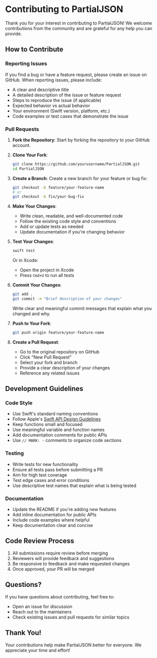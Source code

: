 # Contributing to PartialJSON

Thank you for your interest in contributing to PartialJSON! We welcome contributions from the community and are grateful for any help you can provide.

## How to Contribute

### Reporting Issues

If you find a bug or have a feature request, please create an issue on GitHub. When reporting issues, please include:

- A clear and descriptive title
- A detailed description of the issue or feature request
- Steps to reproduce the issue (if applicable)
- Expected behavior vs actual behavior
- Your environment (Swift version, platform, etc.)
- Code examples or test cases that demonstrate the issue

### Pull Requests

1. **Fork the Repository**: Start by forking the repository to your GitHub account.

2. **Clone Your Fork**: 
   ```bash
   git clone https://github.com/yourusername/PartialJSON.git
   cd PartialJSON
   ```

3. **Create a Branch**: Create a new branch for your feature or bug fix:
   ```bash
   git checkout -b feature/your-feature-name
   # or
   git checkout -b fix/your-bug-fix
   ```

4. **Make Your Changes**: 
   - Write clean, readable, and well-documented code
   - Follow the existing code style and conventions
   - Add or update tests as needed
   - Update documentation if you're changing behavior

5. **Test Your Changes**:
   ```bash
   swift test
   ```
   
   Or in Xcode:
   - Open the project in Xcode
   - Press `Cmd+U` to run all tests

6. **Commit Your Changes**:
   ```bash
   git add .
   git commit -m "Brief description of your changes"
   ```
   
   Write clear and meaningful commit messages that explain what you changed and why.

7. **Push to Your Fork**:
   ```bash
   git push origin feature/your-feature-name
   ```

8. **Create a Pull Request**: 
   - Go to the original repository on GitHub
   - Click "New Pull Request"
   - Select your fork and branch
   - Provide a clear description of your changes
   - Reference any related issues

## Development Guidelines

### Code Style

- Use Swift's standard naming conventions
- Follow Apple's [Swift API Design Guidelines](https://swift.org/documentation/api-design-guidelines/)
- Keep functions small and focused
- Use meaningful variable and function names
- Add documentation comments for public APIs
- Use `// MARK: -` comments to organize code sections

### Testing

- Write tests for new functionality
- Ensure all tests pass before submitting a PR
- Aim for high test coverage
- Test edge cases and error conditions
- Use descriptive test names that explain what is being tested

### Documentation

- Update the README if you're adding new features
- Add inline documentation for public APIs
- Include code examples where helpful
- Keep documentation clear and concise

## Code Review Process

1. All submissions require review before merging
2. Reviewers will provide feedback and suggestions
3. Be responsive to feedback and make requested changes
4. Once approved, your PR will be merged

## Questions?

If you have questions about contributing, feel free to:
- Open an issue for discussion
- Reach out to the maintainers
- Check existing issues and pull requests for similar topics

## Thank You!

Your contributions help make PartialJSON better for everyone. We appreciate your time and effort!
